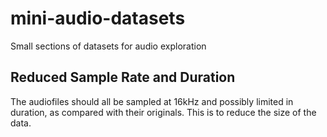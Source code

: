 # mini-audio-datasets

Small sections of datasets for audio exploration

## Reduced Sample Rate and Duration

The audiofiles should all be sampled at 16kHz and possibly limited in duration, as compared with their originals. This is to reduce the size of the data.
